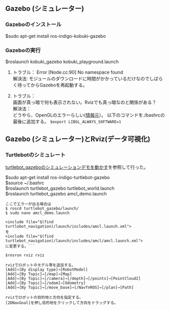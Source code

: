 ## Gazebo (シミュレーター)

### Gazeboのインストール
$sudo apt-get install ros-indigo-kobuki-gazebo   

### Gazeboの実行   
$roslaunch kobuki_gazebo kobuki_playground.launch

1. トラブル：
Error [Node.cc:90] No namespace found  
解決法:
モジュールのダウンロードに時間がかかっているだけなのでしばらく待ってからGazeboを再起動する。

1. トラブル：  
画面が真っ暗で何も表示されない。Rvizでも真っ暗なのと関係がある？  
解決法：  
どうやら、OpenGLのエラーらしい([情報元](http://demura.net/lecture/12406.html)）。
以下のコマンドを./bashrcの最後に追加する。
```$export LIBGL_ALWAYS_SOFTWARE=1```

## Gazebo (シミュレーター)とRviz(データ可視化)
### Turtlebotのシミュレート
[turtlebot_gazeboのシミュレーションデモを動かす](http://qiita.com/wakoruru/items/532879f273f966277379)を参照して行った。

$sudo apt-get install ros-indigo-turtlebot-gazebo  
$source ~/.bashrc  
$roslaunch turtlebot_gazebo turtlebot_world.launch    
$roslaunch turtlebot_gazebo amcl_demo.launch  

```
ここでエラーが出る場合は  
$ roscd turtlebot_gazebo/launch/  
$ sudo nano amcl_demo.launch

<include file="$(find turtlebot_navigation)/launch/includes/amcl.launch.xml">
を
<include file="$(find turtlebot_navigation)/launch/includes/amcl/amcl.launch.xml">
に変更する。```

$rosrun rviz rviz  

rvizでロボットのモデル等を追加する。   
[Add]→[By display type]→[RobotModel]  
[Add]→[By Topic]→[/map]→[Map]  
[Add]→[By Topic]→[/camera]→[/depth]→[/points]→[PointCloud2]  
[Add]→[By Topic]→[/odom]→[Odometry]  
[Add]→[By Topic]→[/move_base]→[/NavfnROS]→[/plan]→[Path]  

rvizでロボットの目的地と方向を指定する。  
[2DNavGoal]を押し目的地をクリックして方向をドラッグする。  
